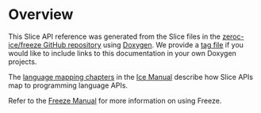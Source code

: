 Overview
==

This Slice API reference was generated from the Slice files in the
[zeroc-ice/freeze GitHub repository](https://github.com/zeroc-ice/freeze/tree/3.7/slice)
using [Doxygen](http://www.doxygen.nl/). We provide a [tag file](../slice.tag) if you
would like to include links to this documentation in your own Doxygen projects.

The [language mapping chapters](https://doc.zeroc.com/ice/3.7/language-mappings)
in the [Ice Manual](https://doc.zeroc.com/ice/3.7/introduction) describe how Slice
APIs map to programming language APIs.

Refer to the [Freeze Manual](https://doc.zeroc.com/freeze/3.7/freeze-manual) for
more information on using Freeze.
